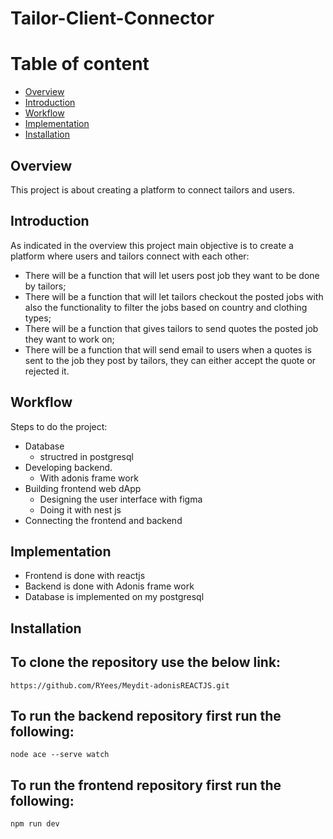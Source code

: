 # Tailor-Client-Connector

# Table of content
* [Overview](#overview)
* [Introduction](#introduction)
* [Workflow](#workflow)
* [Implementation](#implementation)
* [Installation](#installation)

## Overview
This project is about creating a platform to connect tailors and users. 


## Introduction
As indicated in the overview this project main objective is to create a platform where users and tailors connect with each other:
* There will be a function that will let users post job they want to be done by tailors;
* There will be a function that will let tailors checkout the posted jobs with also the functionality to filter the jobs based on country and clothing types;
* There will be a function that gives tailors to send quotes the posted job they want to work on;
* There will be a function that will send email to users when a quotes is sent to the job they post by tailors, they can either accept the quote or rejected it.


## Workflow
Steps to do the project:
* Database
   * structred in postgresql
* Developing backend. 
   * With adonis frame work
* Building frontend web dApp
   * Designing the user interface with figma
   * Doing it with nest js
* Connecting the frontend and backend

## Implementation
* Frontend is done with reactjs
* Backend is done with Adonis frame work
* Database is implemented on my postgresql

## Installation
To clone the repository use the below link:
---
    https://github.com/RYees/Meydit-adonisREACTJS.git
    
    
To run the backend repository first run the following:
---
    node ace --serve watch

    
To run the frontend repository first run the following:
---
    npm run dev

    
